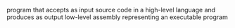 program that accepts as input source code in a high-level language and produces as output low-level assembly representing an executable program
